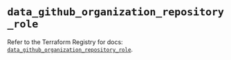 # `data_github_organization_repository_role`

Refer to the Terraform Registry for docs: [`data_github_organization_repository_role`](https://registry.terraform.io/providers/integrations/github/6.7.5/docs/data-sources/organization_repository_role).
